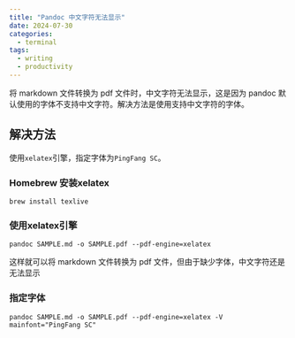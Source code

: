 ```yaml
---
title: "Pandoc 中文字符无法显示"
date: 2024-07-30
categories:
  - terminal
tags:
  - writing
  - productivity
---
```


将 markdown 文件转换为 pdf 文件时，中文字符无法显示，这是因为 pandoc 默认使用的字体不支持中文字符。解决方法是使用支持中文字符的字体。

## 解决方法

使用`xelatex`引擎，指定字体为`PingFang SC`。

### Homebrew 安装xelatex

```shell
brew install texlive
```

### 使用xelatex引擎

```shell
pandoc SAMPLE.md -o SAMPLE.pdf --pdf-engine=xelatex
```

这样就可以将 markdown 文件转换为 pdf 文件，但由于缺少字体，中文字符还是无法显示

### 指定字体

```shell
pandoc SAMPLE.md -o SAMPLE.pdf --pdf-engine=xelatex -V mainfont="PingFang SC"
```

